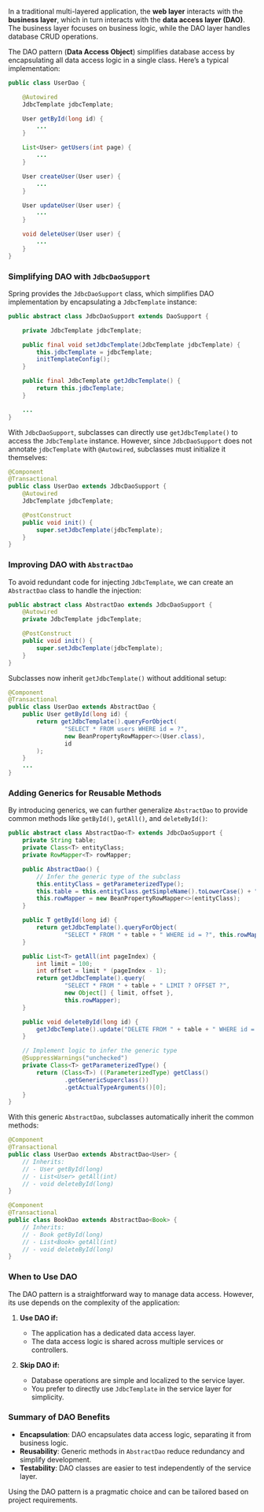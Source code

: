 In a traditional multi-layered application, the **web layer** interacts with the **business layer**, which in turn interacts with the **data access layer (DAO)**. The business layer focuses on business logic, while the DAO layer handles database CRUD operations.

The DAO pattern (**Data Access Object**) simplifies database access by encapsulating all data access logic in a single class. Here’s a typical implementation:

```java
public class UserDao {

    @Autowired
    JdbcTemplate jdbcTemplate;

    User getById(long id) {
        ...
    }

    List<User> getUsers(int page) {
        ...
    }

    User createUser(User user) {
        ...
    }

    User updateUser(User user) {
        ...
    }

    void deleteUser(User user) {
        ...
    }
}
```

### Simplifying DAO with `JdbcDaoSupport`

Spring provides the `JdbcDaoSupport` class, which simplifies DAO implementation by encapsulating a `JdbcTemplate` instance:

```java
public abstract class JdbcDaoSupport extends DaoSupport {

    private JdbcTemplate jdbcTemplate;

    public final void setJdbcTemplate(JdbcTemplate jdbcTemplate) {
        this.jdbcTemplate = jdbcTemplate;
        initTemplateConfig();
    }

    public final JdbcTemplate getJdbcTemplate() {
        return this.jdbcTemplate;
    }

    ...
}
```

With `JdbcDaoSupport`, subclasses can directly use `getJdbcTemplate()` to access the `JdbcTemplate` instance. However, since `JdbcDaoSupport` does not annotate `jdbcTemplate` with `@Autowired`, subclasses must initialize it themselves:

```java
@Component
@Transactional
public class UserDao extends JdbcDaoSupport {
    @Autowired
    JdbcTemplate jdbcTemplate;

    @PostConstruct
    public void init() {
        super.setJdbcTemplate(jdbcTemplate);
    }
}
```

### Improving DAO with `AbstractDao`

To avoid redundant code for injecting `JdbcTemplate`, we can create an `AbstractDao` class to handle the injection:

```java
public abstract class AbstractDao extends JdbcDaoSupport {
    @Autowired
    private JdbcTemplate jdbcTemplate;

    @PostConstruct
    public void init() {
        super.setJdbcTemplate(jdbcTemplate);
    }
}
```

Subclasses now inherit `getJdbcTemplate()` without additional setup:

```java
@Component
@Transactional
public class UserDao extends AbstractDao {
    public User getById(long id) {
        return getJdbcTemplate().queryForObject(
                "SELECT * FROM users WHERE id = ?",
                new BeanPropertyRowMapper<>(User.class),
                id
        );
    }
    ...
}
```

### Adding Generics for Reusable Methods

By introducing generics, we can further generalize `AbstractDao` to provide common methods like `getById()`, `getAll()`, and `deleteById()`:

```java
public abstract class AbstractDao<T> extends JdbcDaoSupport {
    private String table;
    private Class<T> entityClass;
    private RowMapper<T> rowMapper;

    public AbstractDao() {
        // Infer the generic type of the subclass
        this.entityClass = getParameterizedType();
        this.table = this.entityClass.getSimpleName().toLowerCase() + "s";
        this.rowMapper = new BeanPropertyRowMapper<>(entityClass);
    }

    public T getById(long id) {
        return getJdbcTemplate().queryForObject(
                "SELECT * FROM " + table + " WHERE id = ?", this.rowMapper, id);
    }

    public List<T> getAll(int pageIndex) {
        int limit = 100;
        int offset = limit * (pageIndex - 1);
        return getJdbcTemplate().query(
                "SELECT * FROM " + table + " LIMIT ? OFFSET ?",
                new Object[] { limit, offset },
                this.rowMapper);
    }

    public void deleteById(long id) {
        getJdbcTemplate().update("DELETE FROM " + table + " WHERE id = ?", id);
    }

    // Implement logic to infer the generic type
    @SuppressWarnings("unchecked")
    private Class<T> getParameterizedType() {
        return (Class<T>) ((ParameterizedType) getClass()
                .getGenericSuperclass())
                .getActualTypeArguments()[0];
    }
}
```

With this generic `AbstractDao`, subclasses automatically inherit the common methods:

```java
@Component
@Transactional
public class UserDao extends AbstractDao<User> {
    // Inherits:
    // - User getById(long)
    // - List<User> getAll(int)
    // - void deleteById(long)
}

@Component
@Transactional
public class BookDao extends AbstractDao<Book> {
    // Inherits:
    // - Book getById(long)
    // - List<Book> getAll(int)
    // - void deleteById(long)
}
```

### When to Use DAO

The DAO pattern is a straightforward way to manage data access. However, its use depends on the complexity of the application:

1. **Use DAO if:**
    
    - The application has a dedicated data access layer.
    - The data access logic is shared across multiple services or controllers.
2. **Skip DAO if:**
    
    - Database operations are simple and localized to the service layer.
    - You prefer to directly use `JdbcTemplate` in the service layer for simplicity.

### Summary of DAO Benefits

- **Encapsulation**: DAO encapsulates data access logic, separating it from business logic.
- **Reusability**: Generic methods in `AbstractDao` reduce redundancy and simplify development.
- **Testability**: DAO classes are easier to test independently of the service layer.

Using the DAO pattern is a pragmatic choice and can be tailored based on project requirements.